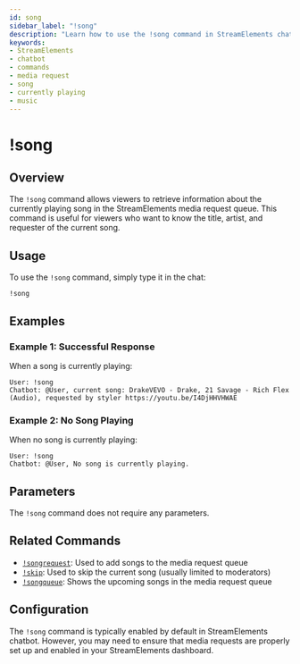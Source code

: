 ```yaml
---
id: song
sidebar_label: "!song"
description: "Learn how to use the !song command in StreamElements chatbot to get information about the currently playing song from the media request queue."
keywords:
- StreamElements
- chatbot
- commands
- media request
- song
- currently playing
- music
---
```


# !song

## Overview

The `!song` command allows viewers to retrieve information about the currently playing song in the StreamElements media request queue. This command is useful for viewers who want to know the title, artist, and requester of the current song.

## Usage

To use the `!song` command, simply type it in the chat:

```
!song
```

## Examples

### Example 1: Successful Response

When a song is currently playing:

```
User: !song
Chatbot: @User, current song: DrakeVEVO - Drake, 21 Savage - Rich Flex (Audio), requested by styler https://youtu.be/I4DjHHVHWAE
```

### Example 2: No Song Playing

When no song is currently playing:

```
User: !song
Chatbot: @User, No song is currently playing.
```

## Parameters

The `!song` command does not require any parameters.

## Related Commands

- [`!songrequest`](songrequest.md): Used to add songs to the media request queue
- [`!skip`](skip.md): Used to skip the current song (usually limited to moderators)
- [`!songqueue`](songqueue.md): Shows the upcoming songs in the media request queue

## Configuration

The `!song` command is typically enabled by default in StreamElements chatbot. However, you may need to ensure that media requests are properly set up and enabled in your StreamElements dashboard.
